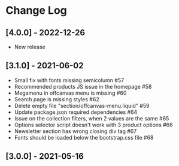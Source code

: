 
# Change Log

## [4.0.0] - 2022-12-26
- New release

## [3.1.0] - 2021-06-02
- Small fix with fonts missing semicolumn #57
- Recommended products JS issue in the homepage #58
- Megamenu in offcanvas menu is missing #60
- Search page is missing styles #62
- Delete empty file "section/offcanvas-menu.liquid" #59
- Update package.json required dependencies #64
- Issue on the collection filters, when 2 values are the same #65
- Options selector script doesn't work with 3 product options #66
- Newsletter section has wrong closing div tag #67
- Fonts should be loaded below the bootstrap.css file #68

## [3.0.0] - 2021-05-16